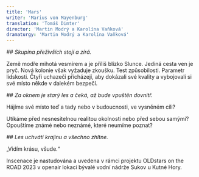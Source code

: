 ```yaml
---
title: 'Mars'
writer: 'Marius von Mayenburg'
translation: 'Tomáš Dimter'
director: 'Martin Modrý a Karolína Vaňková'
dramaturgy: 'Martin Modrý a Karolína Vaňková'
---
```

_## Skupina přeživších stojí a zírá._

Země modře mihotá vesmírem a je příliš blízko Slunce. Jediná cesta ven je pryč. Nová kolonie však vyžaduje zkoušku. Test způsobilosti. Parametr lidskosti. Čtyři uchazeči přicházejí, aby dokázali své kvality a vybojovali si své místo někde v dalekém bezpečí.

_## Za oknem je starý les a čeká, až bude vpuštěn dovnitř._

Hájíme své místo teď a tady nebo v budoucnosti, ve vysněném cíli?

Utíkáme před nesnesitelnou realitou okolností nebo před sebou samými? Opouštíme známé nebo neznámé, které neumíme poznat?

_## Les uchvátí krajinu a všechno zhltne._

„Vidím krásu, všude.“


Inscenace je nastudována a uvedena v rámci projektu OLDstars on the ROAD 2023 v openair lokaci bývalé vodní nádrže Sukov u Kutné Hory.
